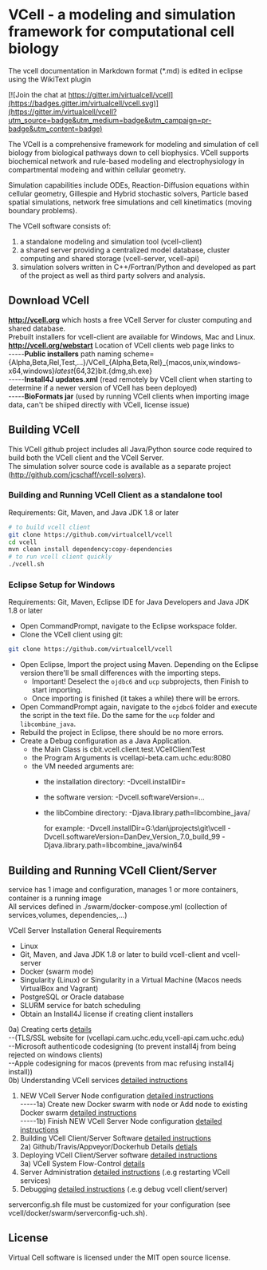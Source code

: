 # VCell - a modeling and simulation framework for computational cell biology
The vcell documentation in Markdown format (*.md) is edited in eclipse using the WikiText plugin


[![Join the chat at https://gitter.im/virtualcell/vcell](https://badges.gitter.im/virtualcell/vcell.svg)](https://gitter.im/virtualcell/vcell?utm_source=badge&utm_medium=badge&utm_campaign=pr-badge&utm_content=badge)

The VCell is a comprehensive framework for modeling and simulation of cell biology from biological pathways down to 
cell biophysics. VCell supports biochemical network and rule-based modeling and electrophysiology in compartmental 
modeing and within cellular geometry.  

Simulation capabilities include ODEs, Reaction-Diffusion equations within 
cellular geometry, Gillespie and Hybrid stochastic solvers, Particle based spatial simulations, network free simulations
and cell kinetimatics (moving boundary problems).  

The VCell software consists of:
1) a standalone modeling and simulation tool (vcell-client)
2) a shared server providing a centralized model database, cluster computing and shared storage (vcell-server, vcell-api)
3) simulation solvers written in C++/Fortran/Python and developed as part of the project as well as third party solvers and analysis. 

## Download VCell
**http://vcell.org** which hosts a free VCell Server for cluster computing and shared database.  
Prebuilt installers for vcell-client are available for Windows, Mac and Linux.  
**http://vcell.org/webstart** Location of VCell clients web page links to   
-----**Public installers** path naming scheme= {Alpha,Beta,Rel,Test,...}/VCell_{Alpha,Beta,Rel}_{macos,unix,windows-x64,windows}_latest_{64,32}bit.{dmg,sh.exe}  
-----**Install4J updates.xml** (read remotely by VCell client when starting to determine if a newer version of VCell has been deployed)  
-----**BioFormats jar** (used by running VCell clients when importing image data, can't be shiiped directly with VCell, license issue)

## Building VCell
This VCell github project includes all Java/Python source code required to build both the VCell client and the VCell Server.  
The simulation solver source code is available as a separate project (http://github.com/jcschaff/vcell-solvers).

### Building and Running VCell Client as a standalone tool
Requirements:  Git, Maven, and Java JDK 1.8 or later

```bash
# to build vcell client
git clone https://github.com/virtualcell/vcell
cd vcell
mvn clean install dependency:copy-dependencies
# to run vcell client quickly
./vcell.sh
```

### Eclipse Setup for Windows
Requirements:  Git, Maven, Eclipse IDE for Java Developers and Java JDK 1.8 or later

  * Open CommandPrompt, navigate to the Eclipse workspace folder.
  * Clone the VCell client using git:
  
   ```bash
   git clone https://github.com/virtualcell/vcell
   ```
  * Open Eclipse, Import the project using Maven. Depending on the Eclipse version there'll be small differences with the importing steps.
    * Important! Deselect the `ojdbc6` and `ucp` subprojects, then Finish to start importing.
    * Once importing is finished (it takes a while) there will be errors.
  * Open CommandPrompt again, navigate to the `ojdbc6` folder and execute the script in the text file. Do the same for the `ucp` folder and `libcombine_java`.
  * Rebuild the project in Eclipse, there should be no more errors.
  * Create a Debug configuration as a Java Application.
     * the Main Class is cbit.vcell.client.test.VCellClientTest
     * the Program Arguments is vcellapi-beta.cam.uchc.edu:8080
     * the VM needed arguments are:
         * the installation directory: -Dvcell.installDir=<your install dir>
         * the software version: -Dvcell.softwareVersion=...
         * the libCombine directory: -Djava.library.path=libcombine_java/<your-platform>
         
           for example:
           -Dvcell.installDir=G:\\dan\\jprojects\\git\\vcell
           -Dvcell.softwareVersion=DanDev_Version_7.0_build_99
           -Djava.library.path=libcombine_java/win64





## Building and Running VCell Client/Server
service has 1 image and configuration, manages 1 or more containers, container is a running image  
All services defined in ./swarm/docker-compose.yml (collection of services,volumes, dependencies,...)  

VCell Server Installation General Requirements
  * Linux
  * Git, Maven, and Java JDK 1.8 or later to build vcell-client and vcell-server
  * Docker (swarm mode)
  * Singularity (Linux) or Singularity in a Virtual Machine (Macos needs VirtualBox and Vagrant)
  * PostgreSQL or Oracle database
  * SLURM service for batch scheduling
  * Obtain an Install4J license if creating client installers




0a) Creating certs [details](README_certs.md)  
--(TLS/SSL website for (vcellapi.cam.uchc.edu,vcell-api.cam.uchc.edu)  
--Microsoft authenticode codesigning (to prevent install4j from being rejected on windows clients)  
--Apple codesigning for macos (prevents from mac refusing install4j install))  
0b) Understanding VCell services [detailed instructions](docker/README_serviceInfo.md)   
1) NEW VCell Server Node configuration [detailed instructions](docker/swarm/README_DockerSwarmConfig.md)  
-----1a) Create new Docker swarm with node or Add node to existing Docker swarm [detailed instructions](docker/swarm/README_NodeAndSwarm.md)  
-----1b) Finish NEW VCell Server Node configuration [detailed instructions](docker/swarm/README_new_node_final_steps.md)  
2) Building VCell Client/Server Software [detailed instructions](docker/build/README.md)  
2a) Github/Travis/Appveyor/Dockerhub Details [detials](README_git_trav_appv_dhub.md)  
3) Deploying VCell Client/Server software [detailed instructions](docker/swarm/README.md)  
3a) VCell System Flow-Control [details](README_flow_control.md)  
4) Server Administration [detailed instructions](docker/swarm/README_admin.md) (.e.g restarting VCell services)  
5) Debugging [detailed instructions](README_Debugging.md) (.e.g debug vcell client/server)  

serverconfig.sh file must be customized for your configuration (see vcell/docker/swarm/serverconfig-uch.sh).  



## License
Virtual Cell software is licensed under the MIT open source license.
